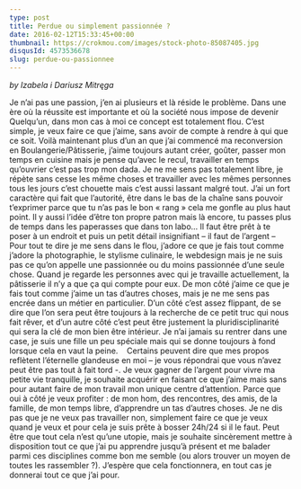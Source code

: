 ```yaml
---
type: post
title: Perdue ou simplement passionnée ?
date: 2016-02-12T15:33:45+00:00
thumbnail: https://crokmou.com/images/stock-photo-85087405.jpg
disqusId: 4573536678
slug: perdue-ou-passionnee
---
```


_by Izabela i Dariusz Mitręga_

Je n’ai pas une passion, j’en ai plusieurs et là réside le problème. Dans une ère où la réussite est importante et où la société nous impose de devenir Quelqu’un, dans mon cas à moi ce concept est totalement flou. C’est simple, je veux faire ce que j’aime, sans avoir de compte à rendre à qui que ce soit. Voilà maintenant plus d’un an que j’ai commencé ma reconversion en Boulangerie/Pâtisserie, j’aime toujours autant créer, goûter, passer mon temps en cuisine mais je pense qu’avec le recul, travailler en temps qu’ouvrier c’est pas trop mon dada. Je ne me sens pas totalement libre, je répète sans cesse les même choses et travailler avec les mêmes personnes tous les jours c’est chouette mais c’est aussi lassant malgré tout. J’ai un fort caractère qui fait que l’autorité, être dans le bas de la chaîne sans pouvoir t’exprimer parce que tu n’as pas le bon « rang » cela me gonfle au plus haut point. Il y aussi l’idée d’être ton propre patron mais là encore, tu passes plus de temps dans les paperasses que dans ton labo… Il faut être prêt à te poser à un endroit et puis un petit détail insignifiant – il faut de l’argent –    Pour tout te dire je me sens dans le flou, j’adore ce que je fais tout comme j’adore la photographie, le stylisme culinaire, le webdesign mais je ne suis pas ce qu’on appelle une passionnée ou du moins passionnée d’une seule chose. Quand je regarde les personnes avec qui je travaille actuellement, la pâtisserie il n’y a que ça qui compte pour eux. De mon côté j’aime ce que je fais tout comme j’aime un tas d’autres choses, mais je ne me sens pas encrée dans un métier en particulier. D’un côté c’est assez flippant, de se dire que l’on sera peut être toujours à la recherche de ce petit truc qui nous fait rêver, et d’un autre côté c’est peut être justement la pluridisciplinarité qui sera la clé de mon bien être intérieur. Je n’ai jamais su rentrer dans une case, je suis une fille un peu spéciale mais qui se donne toujours à fond lorsque cela en vaut la peine.    Certains peuvent dire que mes propos reflètent l’éternelle glandeuse en moi – je vous répondrai que vous n’avez peut être pas tout à fait tord -. Je veux gagner de l’argent pour vivre ma petite vie tranquille, je souhaite acquérir en faisant ce que j’aime mais sans pour autant faire de mon travail mon unique centre d’attention. Parce que oui à côté je veux profiter : de mon hom, des rencontres, des amis, de la famille, de mon temps libre, d’apprendre un tas d’autres choses. Je ne dis pas que je ne veux pas travailler non, simplement faire ce que je veux quand je veux et pour cela je suis prête à bosser 24h/24 si il le faut. Peut être que tout cela n’est qu’une utopie, mais je souhaite sincèrement mettre à disposition tout ce que j’ai pu apprendre jusqu’à présent et me balader parmi ces disciplines comme bon me semble (ou alors trouver un moyen de toutes les rassembler ?). J’espère que cela fonctionnera, en tout cas je donnerai tout ce que j’ai pour.